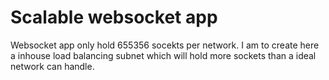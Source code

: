 # Scalable websocket app

Websocket app only hold 655356 socekts per network.
I am to create here a inhouse load balancing subnet which will hold more sockets than a ideal network can handle.

